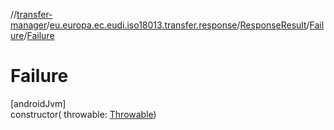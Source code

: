 //[transfer-manager](../../../../index.md)/[eu.europa.ec.eudi.iso18013.transfer.response](../../index.md)/[ResponseResult](../index.md)/[Failure](index.md)/[Failure](-failure.md)

# Failure

[androidJvm]\
constructor(
throwable: [Throwable](https://kotlinlang.org/api/latest/jvm/stdlib/kotlin/-throwable/index.html))
